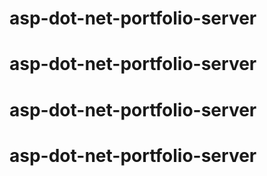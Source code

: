 # asp-dot-net-portfolio-server
# asp-dot-net-portfolio-server
# asp-dot-net-portfolio-server
# asp-dot-net-portfolio-server
